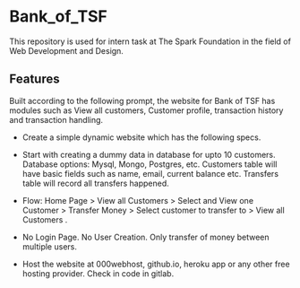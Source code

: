 # Bank_of_TSF
This repository is used for intern task at The Spark Foundation in the field of Web Development and Design.
## Features
Built according to the following prompt, the website for Bank of TSF has modules such as View all customers, Customer profile, transaction history and transaction handling.
- Create a simple dynamic website which has the following specs.

- Start with creating a dummy data in database for upto 10 customers. Database options: Mysql, Mongo, Postgres, etc. Customers table will have basic fields such as name, email, current balance etc. Transfers table will record all transfers happened.

- Flow: Home Page > View all Customers > Select and View one Customer > Transfer Money > Select customer to transfer to > View all Customers .
- No Login Page. No User Creation. Only transfer of money between multiple users.
- Host the website at 000webhost, github.io, heroku app or any other free hosting provider. Check in code in gitlab.
